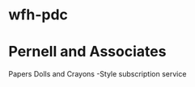 # wfh-pdc
Pernell and Associates
================
Papers Dolls and Crayons
-Style subscription service
